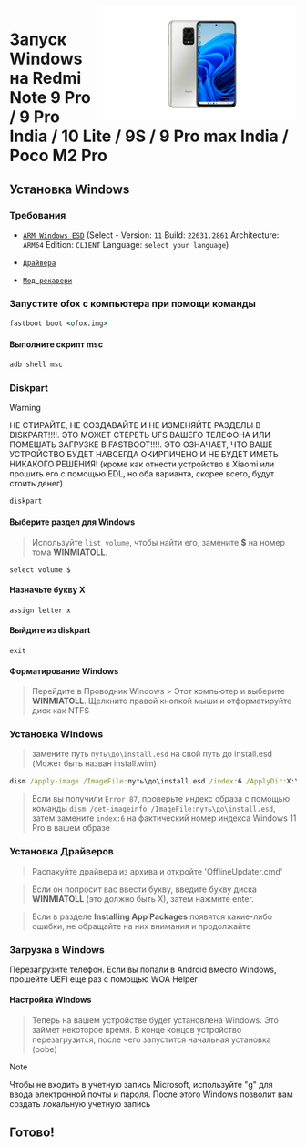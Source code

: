 <img align="right" src="https://github.com/Rubanoxd/Port-Windows-11-redmi-note-9_pro/blob/main/Miatoll.png" width="350" alt="Windows 11 Running On A Redmi Note 9 Pro / 9 Pro India / 10 Lite / 9S / 9 Pro max India / Poco M2 Pro">

# Запуск Windows на Redmi Note 9 Pro / 9 Pro India / 10 Lite / 9S / 9 Pro max India / Poco M2 Pro

## Установка Windows

### Требования
- [```ARM Windows ESD```](https://worproject.com/esd) (Select - Version:  ```11``` Build:  ```22631.2861``` Architecture:  ```ARM64``` Edition:  ```CLIENT``` Language:  ```select your language```)

- [```Драйвера```](https://github.com/N1kroks/7xx-Drivers/releases/latest)

- [```Мод рекавери```](https://github.com/Rubanoxd/Port-Windows-11-redmi-note-9_pro/releases/tag/modded-ofox)

### Запустите ofox с компьютера при помощи команды
```cmd
fastboot boot <ofox.img>
```

#### Выполните скрипт msc
```cmd
adb shell msc
```

### Diskpart
> [!Warning]
> НЕ СТИРАЙТЕ, НЕ СОЗДАВАЙТЕ И НЕ ИЗМЕНЯЙТЕ РАЗДЕЛЫ В DISKPART!!!!. ЭТО МОЖЕТ СТЕРЕТЬ UFS ВАШЕГО ТЕЛЕФОНА ИЛИ ПОМЕШАТЬ ЗАГРУЗКЕ В FASTBOOT!!!!. ЭТО ОЗНАЧАЕТ, ЧТО ВАШЕ УСТРОЙСТВО БУДЕТ НАВСЕГДА ОКИРПИЧЕНО И НЕ БУДЕТ ИМЕТЬ НИКАКОГО РЕШЕНИЯ! (кроме как отнести устройство в Xiaomi или прошить его с помощью EDL, но оба варианта, скорее всего, будут стоить денег)
```cmd
diskpart
```

#### Выберите раздел для Windows
> Используйте `list volume`, чтобы найти его, замените **$** на номер тома  **WINMIATOLL**.
```diskpart
select volume $
```

#### Назначьте букву X
```diskpart
assign letter x
```

#### Выйдите из diskpart
```diskpart
exit
```

#### Форматирование Windows
> Перейдите в Проводник Windows > Этот компьютер и выберите **WINMIATOLL**. Щелкните правой кнопкой мыши и отформатируйте диск как NTFS

### Установка Windows
> замените путь `путь\до\install.esd` на свой путь до install.esd (Может быть назван install.wim)
```cmd
dism /apply-image /ImageFile:путь\до\install.esd /index:6 /ApplyDir:X:\
```

> Если вы получили `Error 87`, проверьте индекс образа с помощью команды `dism /get-imageinfo /ImageFile:путь\до\install.esd`, затем замените `index:6` на фактический номер индекса Windows 11 Pro в вашем образе

### Установка Драйверов
> Распакуйте драйвера из архива и откройте 'OfflineUpdater.cmd' 

> Если он попросит вас ввести букву, введите букву диска **WINMIATOLL** (это должно быть X), затем нажмите enter.

> Если в разделе **Installing App Packages** появятся какие-либо ошибки, не обращайте на них внимания и продолжайте

### Загрузка в Windows
Перезагрузите телефон. Если вы попали в Android вместо Windows, прошейте UEFI еще раз с помощью WOA Helper

#### Настройка Windows
>  Теперь на вашем устройстве будет установлена Windows. Это займет некоторое время. В конце концов устройство перезагрузится, после чего запустится начальная установка (oobe)

> [!Note]
> Чтобы не входить в учетную запись Microsoft, используйте "g" для ввода электронной почты и пароля. После этого Windows позволит вам создать локальную учетную запись

## Готово!